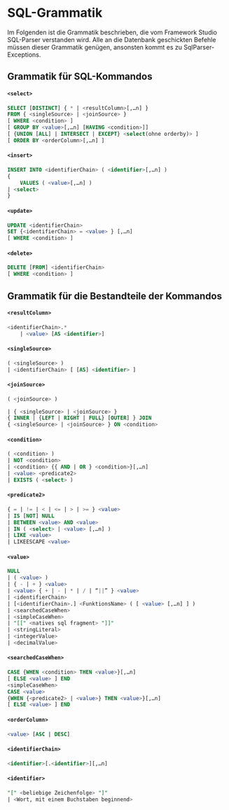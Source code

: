 # SQL-Grammatik

Im Folgenden ist die Grammatik beschrieben, die vom Framework Studio SQL-Parser verstanden wird. Alle an die Datenbank geschickten Befehle müssen dieser Grammatik genügen, ansonsten kommt es zu SqlParser-Exceptions.

## Grammatik für SQL-Kommandos

#### `<select>`

```sql
SELECT [DISTINCT] { * | <resultColumn>[,…n] }
FROM { <singleSource> | <joinSource> }
[ WHERE <condition> ]
[ GROUP BY <value>[,…n] [HAVING <condition>]]
[ {UNION [ALL] | INTERSECT | EXCEPT} <select(ohne orderby)> ]
[ ORDER BY <orderColumn>[,…n] ]
```

#### `<insert>`

```sql
INSERT INTO <identifierChain> ( <identifier>[,…n] )
{
    VALUES ( <value>[,…n] )
| <select>
}
```

#### `<update>`

```sql
UPDATE <identifierChain>
SET {<identifierChain> = <value> } [,…n]
[ WHERE <condition> ]
```

#### `<delete>`

```sql
DELETE [FROM] <identifierChain>
[ WHERE <condition> ]
```

## Grammatik für die Bestandteile der Kommandos

#### `<resultColumn>`

```sql
<identifierChain>.*
    | <value> [AS <identifier>]
```

#### `<singleSource>`

```sql
( <singleSource> )
| <identifierChain> [ [AS] <identifier> ]
```

#### `<joinSource>`

```sql
( <joinSource> )

| { <singleSource> | <joinSource> }
{ INNER | {LEFT | RIGHT | FULL} [OUTER] } JOIN
{ <singleSource> | <joinSource> } ON <condition>
```

#### `<condition>`

```sql
( <condition> )
| NOT <condition>
| <condition> {{ AND | OR } <condition>}[,…n]
| <value> <predicate2>
| EXISTS ( <select> )
```

#### `<predicate2>`

```sql
{ = | != | < | <= | > | >= } <value>
| IS [NOT] NULL
| BETWEEN <value> AND <value>
| IN ( <select> | <value> [,…n] )
| LIKE <value>
| LIKEESCAPE <value>
```

#### `<value>`

```sql
NULL
| ( <value> )
| { - | + } <value>
| <value> { + | - | * | / | “||” } <value>
| <identifierChain>
| [<identifierChain>.] <FunktionsName> ( [ <value> [,…n] ] )
| <searchedCaseWhen>
| <simpleCaseWhen>
| "[[" <natives sql fragment> "]]"
| <stringLiteral>
| <integerValue>
| <decimalValue>
```

#### `<searchedCaseWhen>`

```sql
CASE {WHEN <condition> THEN <value>}[,…n]
[ ELSE <value> ] END
<simpleCaseWhen>
CASE <value>
{WHEN {<predicate2> | <value>} THEN <value>}[,…n]
[ ELSE <value> ] END
```

#### `<orderColumn>`

```sql
<value> [ASC | DESC]
```

#### `<identifierChain>`

```sql
<identifier>[.<identifier>][,…n]
```

#### `<identifier>`

```sql
"[" <beliebige Zeichenfolge> "]"
| <Wort, mit einem Buchstaben beginnend>
```
